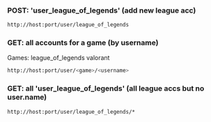 ### POST: 'user_league_of_legends' (add new league acc)
```bash
http://host:port/user/league_of_legends
```
### GET: all accounts for a game (by username) 
Games:
    league_of_legends
    valorant
```bash
http://host:port/user/<game>/<username>
```
### GET: all 'user_league_of_legends' (all league accs but no user.name)
```bash
http://host:port/user/league_of_legends/*
```

